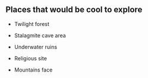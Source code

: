 ## Places that would be cool to explore

- Twilight forest
    
- Stalagmite cave area
    
- Underwater ruins
    
- Religious site
    
- Mountains face